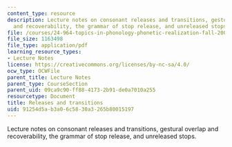 ```yaml
---
content_type: resource
description: Lecture notes on consonant releases and transitions, gestural overlap
  and recoverability, the grammar of stop release, and unreleased stops.
file: /courses/24-964-topics-in-phonology-phonetic-realization-fall-2006/91254d5ab3a06c5830a3265b80015197_MIT24_964F06_lec08_gafos.pdf
file_size: 1163498
file_type: application/pdf
learning_resource_types:
- Lecture Notes
license: https://creativecommons.org/licenses/by-nc-sa/4.0/
ocw_type: OCWFile
parent_title: Lecture Notes
parent_type: CourseSection
parent_uid: 09ca9c90-ff88-4173-2b91-de0a7010a255
resourcetype: Document
title: Releases and transitions
uid: 91254d5a-b3a0-6c58-30a3-265b80015197
---
```

Lecture notes on consonant releases and transitions, gestural overlap and recoverability, the grammar of stop release, and unreleased stops.